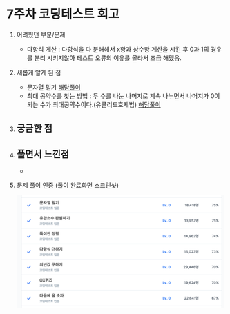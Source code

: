 # 7주차 코딩테스트 회고

1. 어려웠던 부분/문제
    - 다항식 계산 : 다항식을 다 분해해서 x항과 상수항 계산을 시킨 후 0과 1의 경우를 분리 시키지않아 테스트 오류의 이유를 몰라서 조금 해맸음. 

2. 새롭게 알게 된 점
    - 문자열 밀기 [해당풀이](./solution/문자열밀기.js)
    - 최대 공약수를 찾는 방법 : 두 수를 나눈 나머지로 계속 나누면서 나머지가 0이 되는 수가 최대공약수이다.(유클리드호제법) [해당풀이](./solution/유한소수판별하기.js)

3. 궁금한 점
    - 

4. 풀면서 느낀점
    - 
    - 

5. 문제 풀이 인증 (풀이 완료화면 스크린샷)
    
    ![7주차 코딩테스트 스크린샷.png](./7week_test_screenshot.png)
